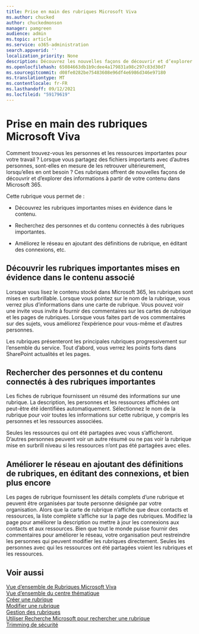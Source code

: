 ```yaml
---
title: Prise en main des rubriques Microsoft Viva
ms.author: chucked
author: chuckedmonson
manager: pamgreen
audience: admin
ms.topic: article
ms.service: o365-administration
search.appverid: ''
localization_priority: None
description: Découvrez les nouvelles façons de découvrir et d’explorer des informations dans Sujets Microsoft Viva.
ms.openlocfilehash: 65084663db1b9cdee4a179831a98c297c83d30d7
ms.sourcegitcommit: d08fe0282be75483608e96df4e6986d346e97180
ms.translationtype: MT
ms.contentlocale: fr-FR
ms.lasthandoff: 09/12/2021
ms.locfileid: "59179619"
---
```

# <a name="get-started-with-microsoft-viva-topics"></a>Prise en main des rubriques Microsoft Viva

Comment trouvez-vous les personnes et les ressources importantes pour votre travail ? Lorsque vous partagez des fichiers importants avec d’autres personnes, sont-elles en mesure de les retrouver ultérieurement, lorsqu’elles en ont besoin ? Ces rubriques offrent de nouvelles façons de découvrir et d’explorer des informations à partir de votre contenu dans Microsoft 365.  

Cette rubrique vous permet de : 

- Découvrez les rubriques importantes mises en évidence dans le contenu.

- Recherchez des personnes et du contenu connectés à des rubriques importantes.

- Améliorez le réseau en ajoutant des définitions de rubrique, en éditant des connexions, etc.

## <a name="discover-important-topics-highlighted-in-related-content"></a>Découvrir les rubriques importantes mises en évidence dans le contenu associé 

Lorsque vous lisez le contenu stocké dans Microsoft 365, les rubriques sont mises en surbrillable. Lorsque vous pointez sur le nom de la rubrique, vous verrez plus d’informations dans une carte de rubrique. Vous pouvez voir une invite vous invite à fournir des commentaires sur les cartes de rubrique et les pages de rubriques. Lorsque vous faites part de vos commentaires sur des sujets, vous améliorez l’expérience pour vous-même et d’autres personnes. 

Les rubriques présenteront les principales rubriques progressivement sur l’ensemble du service. Tout d’abord, vous verrez les points forts dans SharePoint actualités et les pages.

## <a name="find-people-and-content-connected-to-important-topics"></a>Rechercher des personnes et du contenu connectés à des rubriques importantes 

Les fiches de rubrique fournissent un résumé des informations sur une rubrique. La description, les personnes et les ressources affichées ont peut-être été identifiées automatiquement. Sélectionnez le nom de la rubrique pour voir toutes les informations sur cette rubrique, y compris les personnes et les ressources associées.  

Seules les ressources qui ont été partagées avec vous s’afficheront. D’autres personnes peuvent voir un autre résumé ou ne pas voir la rubrique mise en surbrill niveau si les ressources n’ont pas été partagées avec elles. 

## <a name="improve-the-network-by-adding-topic-definitions-editing-connections-and-more"></a>Améliorer le réseau en ajoutant des définitions de rubriques, en éditant des connexions, et bien plus encore 

Les pages de rubrique fournissent les détails complets d’une rubrique et peuvent être organisées par toute personne désignée par votre organisation. Alors que la carte de rubrique n’affiche que deux contacts et ressources, la liste complète s’affiche sur la page des rubriques. Modifiez la page pour améliorer la description ou mettre à jour les connexions aux contacts et aux ressources. Bien que tout le monde puisse fournir des commentaires pour améliorer le réseau, votre organisation peut restreindre les personnes qui peuvent modifier les rubriques directement. Seules les personnes avec qui les ressources ont été partagées voient les rubriques et les ressources.

## <a name="see-also"></a>Voir aussi
[Vue d’ensemble de Rubriques Microsoft Viva](topic-experiences-overview.md)</br>
[Vue d’ensemble du centre thématique](topic-center-overview.md)</br>
[Créer une rubrique](create-a-topic.md)</br>
[Modifier une rubrique](edit-a-topic.md)</br>
[Gestion des rubriques](manage-topics.md)</br>
[Utiliser Recherche Microsoft pour rechercher une rubrique](search.md)</br>
[Trimming de sécurité](topic-experiences-security-trimming.md)


